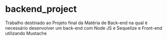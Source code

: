 # backend_project
Trabalho destinado ao Projeto final da Matéria de Back-end na qual é necessário desenvolver um back-end com Node JS e Sequelize e Front-end utilizando Mustache
